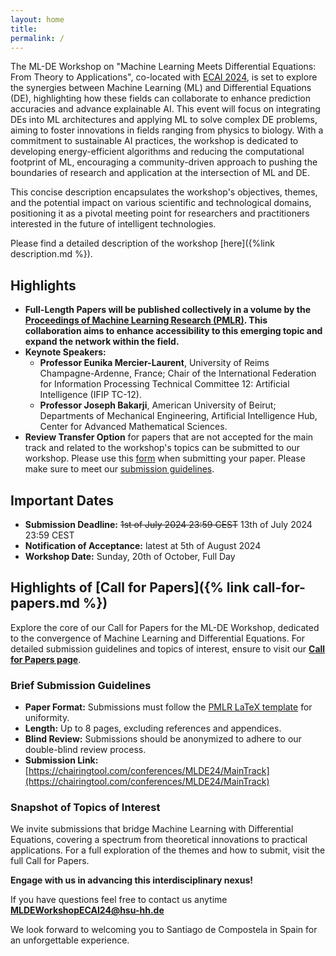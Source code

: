 ```yaml
---
layout: home
title: 
permalink: /
---
```




The ML-DE Workshop on "Machine Learning Meets Differential Equations: From Theory to Applications", co-located with [ECAI 2024](https://www.ecai2024.eu/), is set to explore the synergies between Machine Learning (ML) and Differential Equations (DE), highlighting how these fields can collaborate to enhance prediction accuracies and advance explainable AI. This event will focus on integrating DEs into ML architectures and applying ML to solve complex DE problems, aiming to foster innovations in fields ranging from physics to biology. With a commitment to sustainable AI practices, the workshop is dedicated to developing energy-efficient algorithms and reducing the computational footprint of ML, encouraging a community-driven approach to pushing the boundaries of research and application at the intersection of ML and DE.

This concise description encapsulates the workshop's objectives, themes, and the potential impact on various scientific and technological domains, positioning it as a pivotal meeting point for researchers and practitioners interested in the future of intelligent technologies.

Please find a detailed description of the workshop [here]({%link description.md %}).

## Highlights

- **Full-Length Papers will be published collectively in a volume by the [Proceedings of Machine Learning Research (PMLR)](http://proceedings.mlr.press/). This collaboration aims to enhance accessibility to this emerging topic and expand the network within the field.**
- **Keynote Speakers:**
  - **Professor Eunika Mercier-Laurent**, University of Reims Champagne-Ardenne, France; Chair of the International Federation for Information Processing Technical Committee 12: Artificial Intelligence (IFIP TC-12).
  - **Professor Joseph Bakarji**, American University of Beirut; Departments of Mechanical Engineering, Artificial Intelligence Hub, Center for Advanced Mathematical Sciences.
- **Review Transfer Option** for papers that are not accepted for the main track and related to the workshop's topics can be submitted to our workshop. Please use this [form](https://forms.gle/QPav5rHVMCuSMhFZ9) when submitting your paper. Please make sure to meet our [submission guidelines](/call-for-papers/).


## Important Dates

- **Submission Deadline:** ~~1st of July 2024 23:59 CEST~~ 13th of July 2024 23:59 CEST
- **Notification of Acceptance:** latest at 5th of August 2024
- **Workshop Date:** Sunday, 20th of October, Full Day


## Highlights of [Call for Papers]({% link call-for-papers.md %})

Explore the core of our Call for Papers for the ML-DE Workshop, dedicated to the convergence of Machine Learning and Differential Equations. For detailed submission guidelines and topics of interest, ensure to visit our **[Call for Papers page](/call-for-papers/)**.


### Brief Submission Guidelines

- **Paper Format:** Submissions must follow the [PMLR LaTeX template](https://ctan.org/tex-archive/macros/latex/contrib/jmlr) for uniformity.
- **Length:** Up to 8 pages, excluding references and appendices.
- **Blind Review:** Submissions should be anonymized to adhere to our double-blind review process.
- **Submission Link:** [https://chairingtool.com/conferences/MLDE24/MainTrack](https://chairingtool.com/conferences/MLDE24/MainTrack)

### Snapshot of Topics of Interest

We invite submissions that bridge Machine Learning with Differential Equations, covering a spectrum from theoretical innovations to practical applications. For a full exploration of the themes and how to submit, visit the full Call for Papers.

**Engage with us in advancing this interdisciplinary nexus!**



<p>If you have questions feel free to contact us anytime <strong><a href="mailto:MLDEWorkshopECAI24@hsu-hh.de">MLDEWorkshopECAI24@hsu-hh.de</a></strong></p>


We look forward to welcoming you to Santiago de Compostela in Spain for an unforgettable experience.
